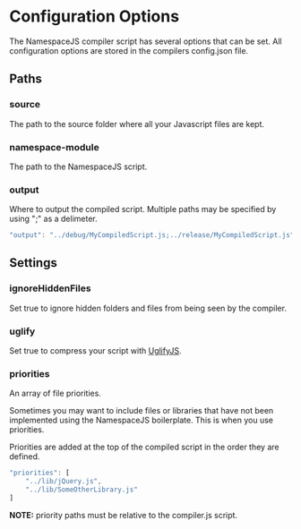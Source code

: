 # Configuration Options
The NamespaceJS compiler script has several options that can be set. All configuration options are stored in the compilers config.json file.

## Paths

### source

The path to the source folder where all your Javascript files are kept.

### namespace-module

The path to the NamespaceJS script.

### output

Where to output the compiled script. Multiple paths may be specified by using ";" as a delimeter.
```javascript
"output": "../debug/MyCompiledScript.js;../release/MyCompiledScript.js"
```

## Settings

### ignoreHiddenFiles

Set true to ignore hidden folders and files from being seen by the compiler.

### uglify

Set true to compress your script with [UglifyJS](https://github.com/mishoo/UglifyJS).

### priorities

An array of file priorities.

Sometimes you may want to include files or libraries that have not been implemented using the NamespaceJS boilerplate. This is when you use priorities.

Priorities are added at the top of the compiled script in the order they are defined.

```javascript
"priorities": [
	"../lib/jQuery.js",
	"../lib/SomeOtherLibrary.js"
]
```

**NOTE:** priority paths must be relative to the compiler.js script.